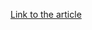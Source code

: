 [Link to the article](https://medium.com/mitre-engenuity/technical-deep-dive-understanding-the-anatomy-of-a-cyber-intrusion-080bddc679f3)
